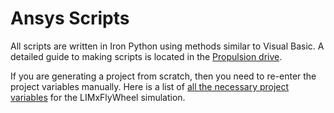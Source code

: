 # Ansys Scripts
All scripts are written in Iron Python using methods similar to Visual Basic. A detailed guide to making scripts is located in the [Propulsion drive](https://docs.google.com/document/d/1ndXlNxo2vpJ7fcfmLqm0UbnGM-7ZuSt-i1OagZ22GYc/edit?usp=sharing).

If you are generating a project from scratch, then you need to re-enter the project variables manually. Here is a list of [all the necessary project variables](https://github.com/waterloop/propulsion-misc/blob/main/AnsysScripts/STEMS/Variables.txt#L1) for the LIMxFlyWheel simulation.
